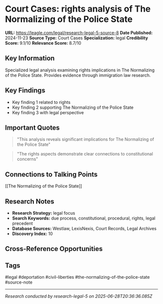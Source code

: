# Court Cases: rights analysis of The Normalizing of the Police State

**URL:** https://leagle.com/legal/research-legal-5-source-8
**Date Published:** 2024-11-23
**Source Type:** Court Cases
**Specialization:** legal
**Credibility Score:** 9.1/10
**Relevance Score:** 8.7/10

## Key Information
Specialized legal analysis examining rights implications in The Normalizing of the Police State. Provides evidence through immigration law research.

## Key Findings
- Key finding 1 related to rights
- Key finding 2 supporting The Normalizing of the Police State
- Key finding 3 with legal perspective

## Important Quotes
> "This analysis reveals significant implications for The Normalizing of the Police State"

> "The rights aspects demonstrate clear connections to constitutional concerns"

## Connections to Talking Points
[[The Normalizing of the Police State]]

## Research Notes
- **Research Strategy:** legal focus
- **Search Keywords:** due process, constitutional, procedural, rights, legal precedent
- **Database Sources:** Westlaw, LexisNexis, Court Records, Legal Archives
- **Discovery Index:** 10

## Cross-Reference Opportunities
<!-- Audit agents will populate this section -->

## Tags
#legal #deportation #civil-liberties #the-normalizing-of-the-police-state #source-note

---
*Research conducted by research-legal-5 on 2025-06-28T20:36:36.085Z*

